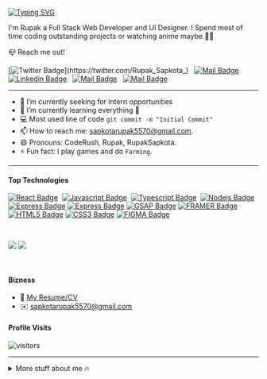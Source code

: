 <!-- ## Hi I'm Rupak <img src="https://user-images.githubusercontent.com/1303154/88677602-1635ba80-d120-11ea-84d8-d263ba5fc3c0.gif" width="28px" alt="hi"> -->

[![Typing SVG](https://readme-typing-svg.herokuapp.com?font=poppins&color=9DEE02&height=35&lines=Hi+I'm+Rupak+%F0%9F%91%A8%E2%80%8D%F0%9F%A6%B1;Have+a+good+day!+%F0%9F%94%A5)](https://git.io/typing-svg)
<!-- <hr> -->
I'm Rupak a Full Stack Web Developer and UI Designer. I Spend most of time coding outstanding projects or watching anime maybe.🤣🤣

📪 Reach me out!

[![Twitter Badge](https://img.shields.io/badge/-@RupakSapkota-1ca0f1?style=flat&labelColor=1ca0f1&logo=twitter&logoColor=white&link=https://twitter.com/Rupak_Sapkota_)](https://twitter.com/Rupak_Sapkota_) &nbsp; [![Mail Badge](https://img.shields.io/badge/-CodeRush-e74c3c?style=flat&labelColor=e74c3c&logo=youtube&logoColor=white)](https://www.youtube.com/channel/UCeblmWZoFPQNTPy0NzkZQlQ) &nbsp; [![Linkedin Badge](https://img.shields.io/badge/-RupakS.-0e76a8?style=flat&labelColor=0e76a8&logo=linkedin&logoColor=white)](www.linkedin.com/in/rupaksapkota/) &nbsp; [![Mail Badge](https://img.shields.io/badge/-@rupak_sapkota56-e84393?style=flat&labelColor=e84393&logo=instagram&logoColor=white)](https://www.instagram.com/rupak_sapkota56/) &nbsp; [![Mail Badge](https://img.shields.io/badge/-RupakSapkota-c0392b?style=flat&labelColor=c0392b&logo=gmail&logoColor=white)](mailto:sapkotarupak5570@gmail.com)

<hr>
<!-- TODO: Add last video link -->

- 🔭 I’m currently seeking for intern opportunities
- 🌱 I’m currently learning everything 🤣
- 💻 Most used line of code `git commit -m "Initial Commit"`
- 📫 How to reach me: sapkotarupak5570@gmail.com.
- 😄 Pronouns: CodeRush, Rupak, RupakSapkota.
- ⚡ Fun fact: I play games and do `Farming`.

<hr>


#### Top Technologies

<!-- TODO: Make technologies links takes you to repositories -->

[![React Badge](https://img.shields.io/badge/-React-61DBFB?style=for-the-badge&labelColor=black&logo=react&logoColor=61DBFB)](#)&nbsp; [![Javascript Badge](https://img.shields.io/badge/-Javascript-F0DB4F?style=for-the-badge&labelColor=black&logo=javascript&logoColor=F0DB4F)](#) &nbsp;[![Typescript Badge](https://img.shields.io/badge/-Typescript-007acc?style=for-the-badge&labelColor=black&logo=typescript&logoColor=007acc)](#) &nbsp;[![Nodejs Badge](https://img.shields.io/badge/-Nodejs-3C873A?style=for-the-badge&labelColor=black&logo=node.js&logoColor=3C873A)](#) &nbsp;[![Express Badge](https://img.shields.io/badge/-Express-000000?style=for-the-badge&labelColor=black&logo=express&logoColor=ffffff)](#)&nbsp;[![Express Badge](https://img.shields.io/badge/-MONGODB-47A248?style=for-the-badge&labelColor=black&logo=mongodb&logoColor=47A248)](#)&nbsp;[![GSAP Badge](https://img.shields.io/badge/-GSAP-88CE02?style=for-the-badge&labelColor=black&logo=Greensock&logoColor=88CE02)](#)&nbsp;[![FRAMER Badge](https://img.shields.io/badge/-framer-0055FF?style=for-the-badge&labelColor=black&logo=framer&logoColor=0055FF)](#)&nbsp;[![HTML5 Badge](https://img.shields.io/badge/-HTML5-E34F26?style=for-the-badge&labelColor=black&logo=html5&logoColor=E34F26)](#)&nbsp;[![CSS3 Badge](https://img.shields.io/badge/-CSS3-1572B6?style=for-the-badge&labelColor=black&logo=css3&logoColor=1572B6)](#)&nbsp;[![FIGMA Badge](https://img.shields.io/badge/-FIGMA-F24E1E?style=for-the-badge&labelColor=black&logo=figma&logoColor=F24E1E)](#)

<br>

<!-- <h1 align="center">Github Contribution Stats</h1> -->

<!-- [![Top Langs](https://github-readme-stats.vercel.app/api/top-langs/?username=RupakSapkota123&layout=compact)](https://github.com/anuraghazra/github-readme-stats) -->
![](https://raw.githubusercontent.com/RupakSapkota123/github-stats-transparent/output/generated/overview.svg)
![](https://raw.githubusercontent.com/RupakSapkota123/github-stats-transparent/output/generated/languages.svg)

<br />

#### Bizness
- 🔗 [My Resume/CV](https://github.com/RupakSapkota123/resumes/blob/man/resume.pdf)
- ✉️ sapkotarupak5570@gmail.com



#### Profile Visits

![visitors](https://visitor-badge.glitch.me/badge?page_id=RupakSapkota123.RupakSapkota123)

<hr>

<details>
<summary>
  More stuff about me 🔥
</summary>

<br >

#### Coding Stats

<!--START_SECTION:waka-->
```text
TypeScript   15 hrs 41 mins  ████████████████████▓░░░░   82.29 %
HTML         1 hr 50 mins    ██▒░░░░░░░░░░░░░░░░░░░░░░   09.61 %
Markdown     1 hr 27 mins    ██░░░░░░░░░░░░░░░░░░░░░░░   07.63 %
Other        2 mins          ░░░░░░░░░░░░░░░░░░░░░░░░░   00.25 %
YAML         2 mins          ░░░░░░░░░░░░░░░░░░░░░░░░░   00.19 %
```
<!--END_SECTION:waka-->

[![GitHub Streak](http://github-readme-streak-stats.herokuapp.com?user=RupakSapkota123&theme=tokyonight&hide_border=true&date_format=M%20j%5B%2C%20Y%5D)](https://git.io/streak-stats)

</details>